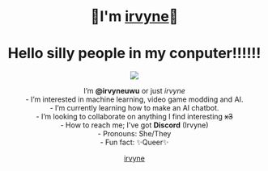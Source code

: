 <h1 align="center">🐇I'm <a href="https://irvyneuwu.carrd.co/" target="_blank">irvyne</a>🐇</h1>
<h1 align="center">Hello silly people in my conputer!!!!!! </h1>


<p align="center">
  <img src="https://raw.githubusercontent.com/irvyneuwu/irvyne/main/FBz5GvQVcA4IEwv.png" />
</p>

<p align="center">I’m <b>@irvyneuwu</b> or just <i>irvyne</i> <br>
- I’m interested in machine learning, video game modding and AI.<br>
- I’m currently learning how to make an AI chatbot.<br>
- I’m looking to collaborate on anything I find interesting <s>x3</s><br>
- How to reach me; I've got <b>Discord</b> (Irvyne)<br>
- Pronouns: She/They<br>
- Fun fact: ✨Queer✨ </p>

<footer>
<p align="center" font-size="50%"><a href="https://irvyneuwu.carrd.co/" target="_blank">irvyne</a></p></footer>
